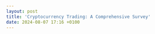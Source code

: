 ```yaml
---
layout: post
title: 'Cryptocurrency Trading: A Comprehensive Survey'
date: 2024-08-07 17:16 +0100
---
```


